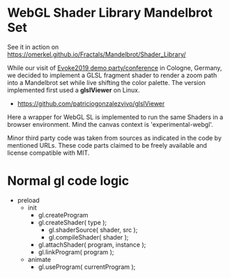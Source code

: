 WebGL Shader Library Mandelbrot Set
===================================

See it in action on https://omerkel.github.io/Fractals/Mandelbrot/Shader_Library/

While our visit of [Evoke2019 demo party/conference](https://2019.evoke.eu/) in Cologne, Germany,
we decided to implement a GLSL fragment shader to render a zoom path
into a Mandelbrot set while live shifting the color palette.
The version implemented first used a __glslViewer__ on Linux.

* https://github.com/patriciogonzalezvivo/glslViewer

Here a wrapper for WebGL SL is implemented to run the same Shaders in
a browser environment. Mind the canvas context is 'experimental-webgl'.

Minor third party code was taken from sources as indicated in the code by
mentioned URLs. These code parts claimed to be freely available and
license compatible with MIT.

Normal gl code logic
====================

* preload
    * init
        * gl.createProgram
        * gl.createShader( type );
            * gl.shaderSource( shader, src );
            * gl.compileShader( shader );
        * gl.attachShader( program, instance );
        * gl.linkProgram( program );
    * animate
        * gl.useProgram( currentProgram );
